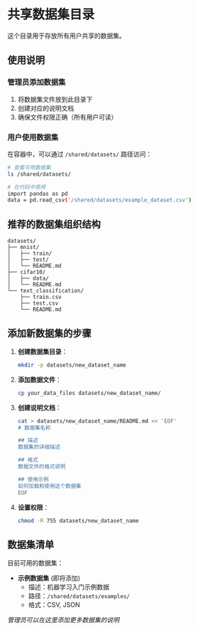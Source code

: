 # 共享数据集目录

这个目录用于存放所有用户共享的数据集。

## 使用说明

### 管理员添加数据集

1. 将数据集文件放到此目录下
2. 创建对应的说明文档
3. 确保文件权限正确（所有用户可读）

### 用户使用数据集

在容器中，可以通过 `/shared/datasets/` 路径访问：

```bash
# 查看可用数据集
ls /shared/datasets/

# 在代码中使用
import pandas as pd
data = pd.read_csv('/shared/datasets/example_dataset.csv')
```

## 推荐的数据集组织结构

```
datasets/
├── mnist/
│   ├── train/
│   ├── test/
│   └── README.md
├── cifar10/
│   ├── data/
│   └── README.md
└── text_classification/
    ├── train.csv
    ├── test.csv
    └── README.md
```

## 添加新数据集的步骤

1. **创建数据集目录**：
   ```bash
   mkdir -p datasets/new_dataset_name
   ```

2. **添加数据文件**：
   ```bash
   cp your_data_files datasets/new_dataset_name/
   ```

3. **创建说明文档**：
   ```bash
   cat > datasets/new_dataset_name/README.md << 'EOF'
   # 数据集名称
   
   ## 描述
   数据集的详细描述
   
   ## 格式
   数据文件的格式说明
   
   ## 使用示例
   如何加载和使用这个数据集
   EOF
   ```

4. **设置权限**：
   ```bash
   chmod -R 755 datasets/new_dataset_name
   ```

## 数据集清单

目前可用的数据集：

- **示例数据集** (即将添加)
  - 描述：机器学习入门示例数据
  - 路径：`/shared/datasets/examples/`
  - 格式：CSV, JSON

*管理员可以在这里添加更多数据集的说明*